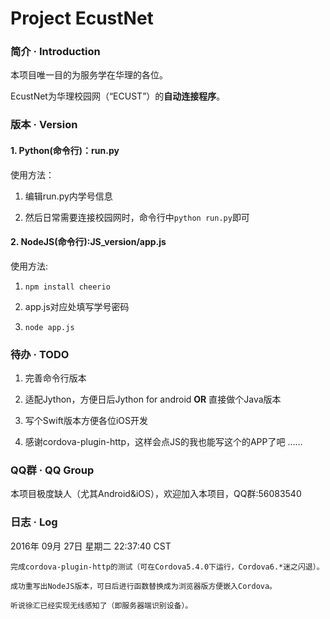 # Project EcustNet

### 简介 · Introduction

本项目唯一目的为服务学在华理的各位。

EcustNet为华理校园网（“ECUST”）的**自动连接程序**。

### 版本 · Version  

#### 1. Python(命令行)：run.py

使用方法：

1. 编辑run.py内学号信息

2. 然后日常需要连接校园网时，命令行中`python run.py`即可

#### 2. NodeJS(命令行):JS_version/app.js

使用方法:

1. `npm install cheerio`

2. app.js对应处填写学号密码

3. `node app.js`

### 待办 · TODO

1. 完善命令行版本

2. 适配Jython，方便日后Jython for android **OR** 直接做个Java版本

3. 写个Swift版本方便各位iOS开发

4. 感谢cordova-plugin-http，这样会点JS的我也能写这个的APP了吧 ……

### QQ群 · QQ Group

本项目极度缺人（尤其Android&iOS），欢迎加入本项目，QQ群:56083540

### 日志 · Log
2016年 09月 27日 星期二 22:37:40 CST

	完成cordova-plugin-http的测试（可在Cordova5.4.0下运行，Cordova6.*迷之闪退）。

	成功重写出NodeJS版本，可日后进行函数替换成为浏览器版方便嵌入Cordova。

	听说徐汇已经实现无线感知了（即服务器端识别设备）。
